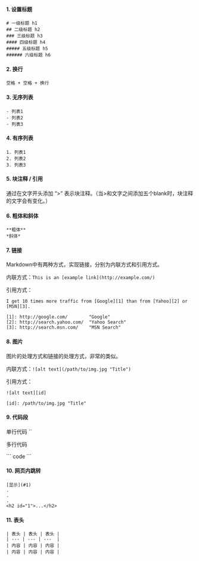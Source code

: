 #### 1. 设置标题

```
# 一级标题 h1
## 二级标题 h2
### 三级标题 h3
#### 四级标题 h4
##### 五级标题 h5
###### 六级标题 h6
```

#### 2. 换行

`空格 + 空格 + 换行`

#### 3. 无序列表

```
- 列表1
- 列表2
- 列表3
```

#### 4. 有序列表

```
1. 列表1
2. 列表2
3. 列表3
```

#### 5. 块注释 / 引用

通过在文字开头添加 “>” 表示块注释。（当>和文字之间添加五个blank时，块注释的文字会有变化。）

#### 6. 粗体和斜体

```
**粗体**
*斜体*
```

#### 7. 链接

Markdown中有两种方式，实现链接，分别为内联方式和引用方式。  

内联方式：`This is an [example link](http://example.com/)`  

引用方式：

```
I get 10 times more traffic from [Google][1] than from [Yahoo][2] or [MSN][3].  

[1]: http://google.com/        "Google" 
[2]: http://search.yahoo.com/  "Yahoo Search" 
[3]: http://search.msn.com/    "MSN Search"
```

#### 8. 图片

图片的处理方式和链接的处理方式，非常的类似。  

内联方式：`![alt text](/path/to/img.jpg "Title")`  

引用方式：

```
![alt text][id] 

[id]: /path/to/img.jpg "Title"
```

#### 9. 代码段

单行代码 \`\`  

多行代码 

\```
code
\```

#### 10. 网页内跳转

```
[显示](#1)
.
.
.
<h2 id="1">...</h2>
```

#### 11. 表头

```
| 表头 | 表头 | 表头 |
| --- | --- | ---  |
| 内容 | 内容 | 内容 |
| 内容 | 内容 | 内容 |
```
